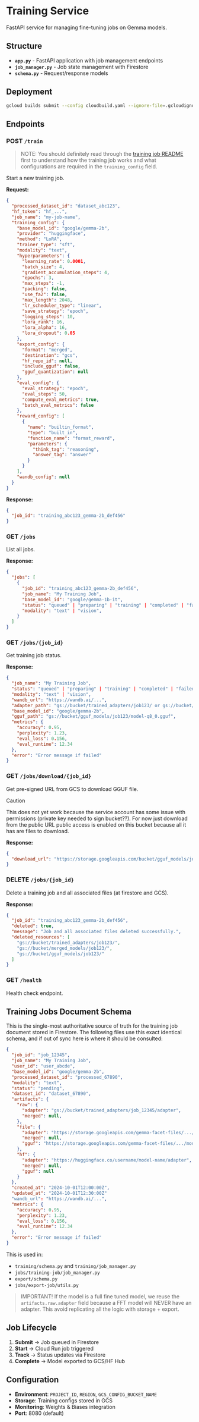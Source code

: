 # Training Service

FastAPI service for managing fine-tuning jobs on Gemma models.

## Structure

- **`app.py`** - FastAPI application with job management endpoints
- **`job_manager.py`** - Job state management with Firestore
- **`schema.py`** - Request/response models

## Deployment

```bash
gcloud builds submit --config cloudbuild.yaml --ignore-file=.gcloudignore
```

## Endpoints

### POST `/train`

> NOTE: You should definitely read through the [training job README](jobs/training-job/README.md) first to understand how the training job works and what configurations are required in the `training_config` field.

Start a new training job.

**Request:**

```json
{
  "processed_dataset_id": "dataset_abc123",
  "hf_token": "hf_...",
  "job_name": "my-job-name",
  "training_config": {
    "base_model_id": "google/gemma-2b",
    "provider": "huggingface",
    "method": "LoRA",
    "trainer_type": "sft",
    "modality": "text",
    "hyperparameters": {
      "learning_rate": 0.0001,
      "batch_size": 4,
      "gradient_accumulation_steps": 4,
      "epochs": 3,
      "max_steps": -1,
      "packing": false,
      "use_fa2": false,
      "max_length": 2048,
      "lr_scheduler_type": "linear",
      "save_strategy": "epoch",
      "logging_steps": 10,
      "lora_rank": 16,
      "lora_alpha": 16,
      "lora_dropout": 0.05
    },
    "export_config": {
      "format": "merged",
      "destination": "gcs",
      "hf_repo_id": null,
      "include_gguf": false,
      "gguf_quantization": null
    },
    "eval_config": {
      "eval_strategy": "epoch",
      "eval_steps": 50,
      "compute_eval_metrics": true,
      "batch_eval_metrics": false
    },
    "reward_config": [
      {
        "name": "builtin_format",
        "type": "built_in",
        "function_name": "format_reward",
        "parameters": {
          "think_tag": "reasoning",
          "answer_tag": "answer"
        }
      }
    ],
    "wandb_config": null
  }
}
```

**Response:**

```json
{
  "job_id": "training_abc123_gemma-2b_def456"
}
```

### GET `/jobs`

List all jobs.

**Response:**

```json
{
  "jobs": [
    {
      "job_id": "training_abc123_gemma-2b_def456",
      "job_name": "My Training Job",
      "base_model_id": "google/gemma-1b-it",
      "status": "queued" | "preparing" | "training" | "completed" | "failed" | "unknown",
      "modality": "text" | "vision",
    }
  ]
}
```

### GET `/jobs/{job_id}`

Get training job status.

**Response:**

```json
{
  "job_name": "My Training Job",
  "status": "queued" | "preparing" | "training" | "completed" | "failed",
  "modality": "text" | "vision",
  "wandb_url": "https://wandb.ai/...",
  "adapter_path": "gs://bucket/trained_adapters/job123/ or gs://bucket/merged_models/job123/",
  "base_model_id": "google/gemma-2b",
  "gguf_path": "gs://bucket/gguf_models/job123/model-q8_0.gguf",
  "metrics": {
    "accuracy": 0.95,
    "perplexity": 1.23,
    "eval_loss": 0.156,
    "eval_runtime": 12.34
  },
  "error": "Error message if failed"
}
```

### GET `/jobs/download/{job_id}`

Get pre-signed URL from GCS to download GGUF file.

> [!CAUTION]
> This does not yet work because the service account has some issue with permissions (private key needed to sign bucket??). For now just download from the public URL public access is enabled on this bucket because all it has are files to download.

**Response:**

```json
{
  "download_url": "https://storage.googleapis.com/bucket/gguf_models/job123/model-q8_0.gguf?..."
}
```

### DELETE `/jobs/{job_id}`

Delete a training job and all associated files (at firestore and GCS).

**Response:**

```json
{
  "job_id": "training_abc123_gemma-2b_def456",
  "deleted": true,
  "message": "Job and all associated files deleted successfully.",
  "deleted_resources": [
    "gs://bucket/trained_adapters/job123/",
    "gs://bucket/merged_models/job123/",
    "gs://bucket/gguf_models/job123/"
  ]
}
```

### GET `/health`

Health check endpoint.

## Training Jobs Document Schema

This is the single-most authoritative source of truth for the training job document stored in Firestore. The following files use this exact identical schema, and if out of sync here is where it should be consulted:

```json
{
  "job_id": "job_12345",
  "job_name": "My Training Job",
  "user_id": "user_abcde",
  "base_model_id": "google/gemma-2b",
  "processed_dataset_id": "processed_67890",
  "modality": "text",
  "status": "pending",
  "dataset_id": "dataset_67890",
  "artifacts": {
    "raw": {
      "adapter": "gs://bucket/trained_adapters/job_12345/adapter",
      "merged": null,
    },
    "file": {
      "adapter": "https://storage.googleapis.com/gemma-facet-files/.../adapter.zip",
      "merged": null,
      "gguf": "https://storage.googleapis.com/gemma-facet-files/.../model.gguf"
    },
    "hf": {
      "adapter": "https://huggingface.co/username/model-name/adapter",
      "merged": null,
      "gguf": null
    }
  },
  "created_at": "2024-10-01T12:00:00Z",
  "updated_at": "2024-10-01T12:30:00Z"
  "wandb_url": "https://wandb.ai/...",
  "metrics": {
    "accuracy": 0.95,
    "perplexity": 1.23,
    "eval_loss": 0.156,
    "eval_runtime": 12.34
  },
  "error": "Error message if failed"
}
```

This is used in:

- `training/schema.py` and `training/job_manager.py`
- `jobs/training-job/job_manager.py`
- `export/schema.py`
- `jobs/export-job/utils.py`

> IMPORTANT! If the model is a full fine tuned model, we reuse the `artifacts.raw.adapter` field because a FFT model will NEVER have an adapter. This avoid replicating all the logic with storage + export.

## Job Lifecycle

1. **Submit** → Job queued in Firestore
2. **Start** → Cloud Run job triggered
3. **Track** → Status updates via Firestore
4. **Complete** → Model exported to GCS/HF Hub

## Configuration

- **Environment**: `PROJECT_ID`, `REGION`, `GCS_CONFIG_BUCKET_NAME`
- **Storage**: Training configs stored in GCS
- **Monitoring**: Weights & Biases integration
- **Port**: 8080 (default)
